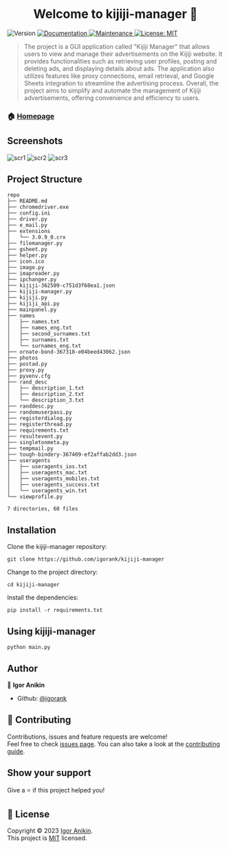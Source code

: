 <h1 align="center">Welcome to kijiji-manager 👋</h1>
<p>
  <img alt="Version" src="https://img.shields.io/badge/version-0.1.0-blue.svg?cacheSeconds=2592000" />
  <a href="https://github.com/igorank/kijiji-manager#readme" target="_blank">
    <img alt="Documentation" src="https://img.shields.io/badge/documentation-yes-brightgreen.svg" />
  </a>
  <a href="https://github.com/igorank/kijiji-manager/graphs/commit-activity" target="_blank">
    <img alt="Maintenance" src="https://img.shields.io/badge/Maintained%3F-yes-green.svg" />
  </a>
  <a href="https://github.com/igorank/kijiji-manager/blob/master/LICENSE" target="_blank">
    <img alt="License: MIT" src="https://img.shields.io/github/license/igorank/kijiji-manager" />
  </a>
</p>

> The project is a GUI application called "Kijiji Manager" that allows users to view and manage their advertisements on the Kijiji website. It provides functionalities such as retrieving user profiles, posting and deleting ads, and displaying details about ads. The application also utilizes features like proxy connections, email retrieval, and Google Sheets integration to streamline the advertising process. Overall, the project aims to simplify and automate the management of Kijiji advertisements, offering convenience and efficiency to users.

### 🏠 [Homepage](https://github.com/igorank/kijiji-manager#readme)

## Screenshots

![scr1](https://i.imgur.com/dpSuiRc.png)
![scr2](https://i.imgur.com/mLpSrLc.png)
![scr3](https://i.imgur.com/VJmQV6e.png)

## Project Structure

```
repo
├── README.md
├── chromedriver.exe
├── config.ini
├── driver.py
├── e_mail.py
├── extensions
│   └── 3.0.9_0.crx
├── filemanager.py
├── gsheet.py
├── helper.py
├── icon.ico
├── image.py
├── imapreader.py
├── ipchanger.py
├── kijiji-362509-c751d3f68ea1.json
├── kijiji-manager.py
├── kijiji.py
├── kijiji_api.py
├── mainpanel.py
├── names
│   ├── names.txt
│   ├── names_eng.txt
│   ├── second_surnames.txt
│   ├── surnames.txt
│   └── surnames_eng.txt
├── ornate-bond-367318-e04beed43062.json
├── photos
├── postad.py
├── proxy.py
├── pyvenv.cfg
├── rand_desc
│   ├── description_1.txt
│   ├── description_2.txt
│   └── description_3.txt
├── randdesc.py
├── randomuserpass.py
├── registerdialog.py
├── registerthread.py
├── requirements.txt
├── resultevent.py
├── singletonmeta.py
├── tempmail.py
├── tough-bindery-367409-ef2affab2dd3.json
├── useragents
│   ├── useragents_ios.txt
│   ├── useragents_mac.txt
│   ├── useragents_mobiles.txt
│   ├── useragents_success.txt
│   └── useragents_win.txt
└── viewprofile.py

7 directories, 60 files
```

## Installation
Clone the kijiji-manager repository:
```
git clone https://github.com/igorank/kijiji-manager
```
Change to the project directory:
```
cd kijiji-manager
```
Install the dependencies:
```
pip install -r requirements.txt
```

## Using kijiji-manager
```
python main.py
```

## Author

👤 **Igor Anikin**

* Github: [@igorank](https://github.com/igorank)

## 🤝 Contributing

Contributions, issues and feature requests are welcome!<br />Feel free to check [issues page](https://github.com/igorank/kijiji-manager/issues). You can also take a look at the [contributing guide](https://github.com/igorank/kijiji-manager/blob/master/CONTRIBUTING.md).

## Show your support

Give a ⭐️ if this project helped you!

## 📝 License

Copyright © 2023 [Igor Anikin](https://github.com/igorank).<br />
This project is [MIT](https://github.com/igorank/kijiji-manager/blob/master/LICENSE) licensed.

